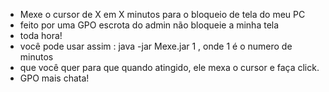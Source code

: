 - Mexe o cursor de X em X minutos para o bloqueio de tela do meu PC
- feito por uma GPO escrota do admin não bloqueie a minha tela
- toda hora!
- você pode usar assim : java -jar Mexe.jar 1 , onde 1 é o numero de minutos
- que você quer para que quando atingido, ele mexa o cursor e faça click.
- GPO mais chata!
